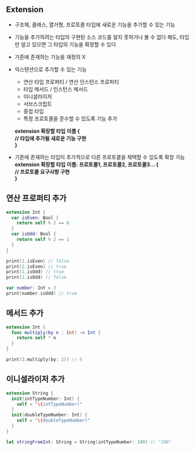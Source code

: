 ## Extension
* 구조체, 클래스, 열거형, 프로토콜 타입에 새로운 기능을 추가할 수 있는 기능
* 기능을 추가하려는 타입의 구현된 소스 코드를 알지 못하거나 볼 수 없다 해도, 타입만 알고 있으면 그 타입의 기능을 확장할 수 있다
* 기존에 존재하는 기능을 재정의 X
* 익스텐션으로 추가할 수 있는 기능
  + 연산 타입 프로퍼티 / 연산 인스턴스 프로퍼티
  + 타입 메서드 / 인스턴스 메서드
  + 이니셜라이저
  + 서브스크립트
  + 중첩 타입
  + 특정 프로토콜을 준수할 수 있도록 기능 추가
  
  **extension 확장할 타입 이름 {  
      // 타입에 추가될 새로운 기능 구현  
  }**
  
* 기존에 존재하는 타입이 추가적으로 다른 프로토콜을 채택할 수 있도록 확장 가능  
  **extension 확장할 타입 이름: 프로토콜1, 프로토콜2, 프로토콜3... {  
      // 프로토콜 요구사항 구현  
  }** 
     
## 연산 프로퍼티 추가
```swift
extension Int {
  var isEven: Bool {
    return self % 2 == 0
  }
  var isOdd: Bool {
    return self % 2 == 1
  }
}

print(1.isEven) // false
print(2.isEven) // true
print(1.isOdd) // true
print(2.isOdd) // false

var number: Int = 3
print(number.isOdd) // true
```

## 메서드 추가
```swift
extension Int {
  func multiply(by n : Int) -> Int {
    return self * n
  }
}

print(3.multiply(by: 2)) // 6
```

## 이니셜라이저 추가
```swift
extension String {
  init(intTypeNumber: Int) {
    self = "\(intTypeNumber)"
  }
  init(doubleTypeNumber: Int) {
    self = "\(doubleTypeNumber)"
  }
}

let stringFromInt: String = String(intTypeNumber: 100) // "100"
```
